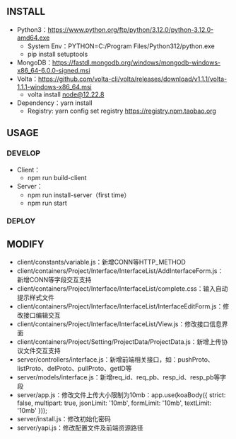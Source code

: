 ## INSTALL
- Python3：https://www.python.org/ftp/python/3.12.0/python-3.12.0-amd64.exe
  - System Env：PYTHON=C:/Program Files/Python312/python.exe
  - pip install setuptools
- MongoDB：https://fastdl.mongodb.org/windows/mongodb-windows-x86_64-6.0.0-signed.msi
- Volta：https://github.com/volta-cli/volta/releases/download/v1.1.1/volta-1.1.1-windows-x86_64.msi
  - volta install node@12.22.8
- Dependency：yarn install
  - Registry: yarn config set registry https://registry.npm.taobao.org

## USAGE
### DEVELOP
- Client：
  - npm run build-client
- Server：
  - npm run install-server（first time）
  - npm run start

### DEPLOY

## MODIFY
- client/constants/variable.js：新增CONN等HTTP_METHOD
- client/containers/Project/Interface/InterfaceList/AddInterfaceForm.js：新增CONN等字段交互支持
- client/containers/Project/Interface/InterfaceList/complete.css：输入自动提示样式文件
- client/containers/Project/Interface/InterfaceList/InterfaceEditForm.js：修改接口编辑交互
- client/containers/Project/Interface/InterfaceList/View.js：修改接口信息界面
- client/containers/Project/Setting/ProjectData/ProjectData.js：新增上传协议文件交互支持
- server/controllers/interface.js：新增前端相关接口，如：pushProto、listProto、delProto、pullProto、getID等
- server/models/interface.js：新增req_id、req_pb、resp_id、resp_pb等字段
- server/app.js：修改文件上传大小限制为10mb：app.use(koaBody({ strict: false, multipart: true, jsonLimit: '10mb', formLimit: '10mb', textLimit: '10mb' }));
- server/install.js：修改初始化密码
- server/yapi.js：修改配置文件及前端资源路径